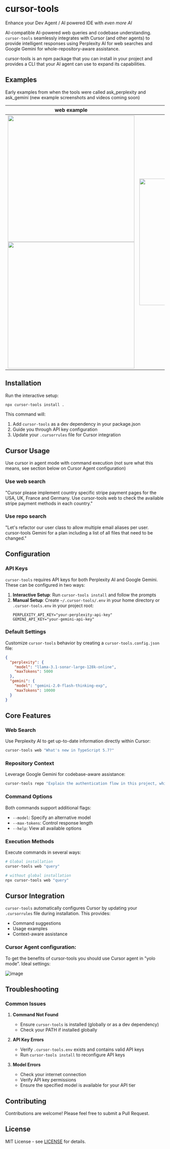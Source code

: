 # cursor-tools

Enhance your Dev Agent / AI powered IDE with *even more AI*

AI-compatible AI-powered web queries and codebase understanding. `cursor-tools` seamlessly integrates with Cursor (and other agents) to provide intelligent responses using Perplexity AI for web searches and Google Gemini for whole-repository-aware assistance.

cursor-tools is an npm package that you can install in your project and provides a CLI that your AI agent can use to expand its capabilities.

## Examples

Early examples from when the tools were called ask_perplexity and ask_gemini (new example screenshots and videos coming soon)

| web example | repo example |
|-------------------|--------------------------|
| <img src="https://github.com/user-attachments/assets/6af1af2e-ab8d-4b02-915c-3ff5ded14507" width="400"/> <img src="https://github.com/user-attachments/assets/f9051238-d14d-4db3-8847-b4acc90edd0a" width="400"/> | <img src="https://github.com/user-attachments/assets/3cb1a805-bef9-4957-9950-cd37d2bef8d3" width="400"/> |

## Installation

Run the interactive setup:
```bash
npx cursor-tools install .
```

This command will:

1. Add `cursor-tools` as a dev dependency in your package.json
2. Guide you through API key configuration
3. Update your `.cursorrules` file for Cursor integration

## Cursor Usage

Use cursor in agent mode with command execution (not sure what this means, see section below on Cursor Agent configuration)

### Use web search
"Cursor please implement country specific stripe payment pages for the USA, UK, France and Germany. Use cursor-tools web to check the available stripe payment methods in each country."

### Use repo search
"Let's refactor our user class to allow multiple email aliases per user. cursor-tools Gemini for a plan including a list of all files that need to be changed."

## Configuration

### API Keys
`cursor-tools` requires API keys for both Perplexity AI and Google Gemini. These can be configured in two ways:

1. **Interactive Setup**: Run `cursor-tools install` and follow the prompts
2. **Manual Setup**: Create `~/.cursor-tools/.env` in your home directory or `.cursor-tools.env` in your project root:
   ```env
   PERPLEXITY_API_KEY="your-perplexity-api-key"
   GEMINI_API_KEY="your-gemini-api-key"
   ```

### Default Settings
Customize `cursor-tools` behavior by creating a `cursor-tools.config.json` file:
```json
{
  "perplexity": {
    "model": "llama-3.1-sonar-large-128k-online",
    "maxTokens": 5000
  },
  "gemini": {
    "model": "gemini-2.0-flash-thinking-exp",
    "maxTokens": 10000
  }
}
```

## Core Features

### Web Search
Use Perplexity AI to get up-to-date information directly within Cursor:
```bash
cursor-tools web "What's new in TypeScript 5.7?"
```

### Repository Context
Leverage Google Gemini for codebase-aware assistance:
```bash
cursor-tools repo "Explain the authentication flow in this project, which files are involved?"
```

### Command Options
Both commands support additional flags:
- `--model`: Specify an alternative model
- `--max-tokens`: Control response length
- `--help`: View all available options

### Execution Methods
Execute commands in several ways:
```bash
# Global installation
cursor-tools web "query"

# without global installation
npx cursor-tools web "query"
```

## Cursor Integration
`cursor-tools` automatically configures Cursor by updating your `.cursorrules` file during installation. This provides:
- Command suggestions
- Usage examples
- Context-aware assistance

### Cursor Agent configuration:

To get the benefits of cursor-tools you should use Cursor agent in "yolo mode". Ideal settings:

![image](https://github.com/user-attachments/assets/783e26cf-c339-4cae-9629-857da0359cef)

## Troubleshooting

### Common Issues

1. **Command Not Found**
   - Ensure `cursor-tools` is installed (globally or as a dev dependency)
   - Check your PATH if installed globally

2. **API Key Errors**
   - Verify `.cursor-tools.env` exists and contains valid API keys
   - Run `cursor-tools install` to reconfigure API keys

3. **Model Errors**
   - Check your internet connection
   - Verify API key permissions
   - Ensure the specified model is available for your API tier

## Contributing

Contributions are welcome! Please feel free to submit a Pull Request.

## License

MIT License - see [LICENSE](LICENSE) for details. 
